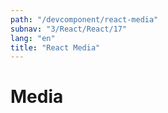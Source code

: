 ```yaml
---
path: "/devcomponent/react-media"
subnav: "3/React/React/17"
lang: "en"
title: "React Media"
---
```


# Media

<reactmedia />